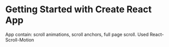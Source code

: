 # Getting Started with Create React App

App contain: scroll animations, scroll anchors, full page scroll. Used React-Scroll-Motion

